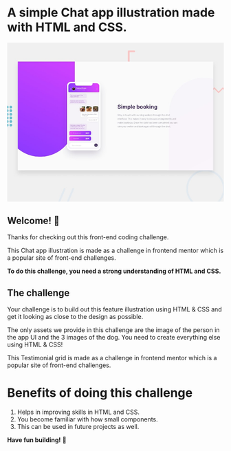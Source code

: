 # A simple Chat app illustration made with HTML and CSS.

![Design preview for the Chat app CSS illustration coding challenge](./design/desktop-preview.jpg)

## Welcome! 👋

Thanks for checking out this front-end coding challenge.

This Chat app illustration is made as a challenge in frontend mentor which is a popular site of front-end challenges.

**To do this challenge, you need a strong understanding of HTML and CSS.**

## The challenge

Your challenge is to build out this feature illustration using HTML & CSS and get it looking as close to the design as possible.

The only assets we provide in this challenge are the image of the person in the app UI and the 3 images of the dog. You need to create everything else using HTML & CSS!

This Testimonial grid is made as a challenge in frontend mentor which is a popular site of front-end challenges.

# Benefits of doing this challenge

1. Helps in improving skills in HTML and CSS.
2. You become familiar with how small components.
3. This can be used in future projects as well.

**Have fun building!** 🚀
